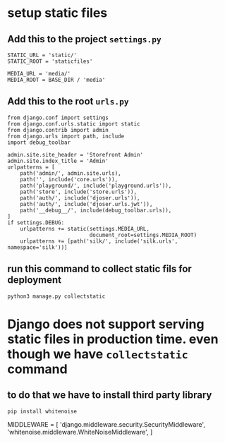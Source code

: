 # setup static files 
## Add this to the project `settings.py`
```
STATIC_URL = 'static/'
STATIC_ROOT = 'staticfiles'
 
MEDIA_URL = 'media/'
MEDIA_ROOT = BASE_DIR / 'media'
```

## Add this to the root `urls.py`
```
from django.conf import settings
from django.conf.urls.static import static
from django.contrib import admin
from django.urls import path, include
import debug_toolbar

admin.site.site_header = 'Storefront Admin'
admin.site.index_title = 'Admin'
urlpatterns = [
    path('admin/', admin.site.urls),
    path('', include('core.urls')),
    path('playground/', include('playground.urls')),
    path('store', include('store.urls')),
    path('auth/', include('djoser.urls')),
    path('auth/', include('djoser.urls.jwt')),
    path('__debug__/', include(debug_toolbar.urls)),
] 
if settings.DEBUG:
    urlpatterns += static(settings.MEDIA_URL,
                          document_root=settings.MEDIA_ROOT)
    urlpatterns += [path('silk/', include('silk.urls', namespace='silk'))]
```
## run this command to collect static fils for deployment
```
python3 manage.py collectstatic
```
# Django does not support serving static files in production time. even though we have `collectstatic` command
## to do that we have to install third party library
```
pip install whitenoise
```
MIDDLEWARE = [
    'django.middleware.security.SecurityMiddleware',
    'whitenoise.middleware.WhiteNoiseMiddleware',
]
```